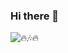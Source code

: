 ### Hi there 👋

![🔥🎶🔥](https://spotify-recently-played-readme.vercel.app/api?user=94n9og4xj57s1bd7cjwdp7bx1=jeffreyca16)
